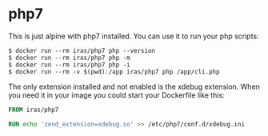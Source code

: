# php7

This is just alpine with php7 installed. You can use it to run your php scripts:

```console
$ docker run --rm iras/php7 php --version
$ docker run --rm iras/php7 php -m
$ docker run --rm iras/php7 php -i
$ docker run --rm -v $(pwd):/app iras/php7 php /app/cli.php
```

The only extension installed and not enabled is the xdebug extension. When you need it in your image you could start
your Dockerfile like this:

```Dockerfile
FROM iras/php7

RUN echo 'zend_extension=xdebug.so' >> /etc/php7/conf.d/xdebug.ini
```
